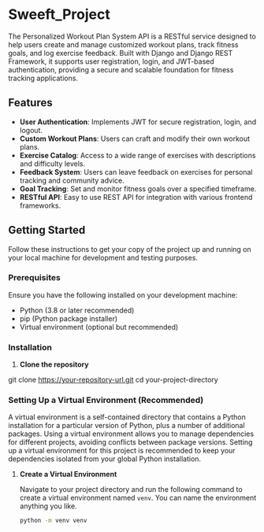 # Sweeft_Project
The Personalized Workout Plan System API is a RESTful service designed to help users create and manage customized workout plans, track fitness goals, and log exercise feedback. Built with Django and Django REST Framework, it supports user registration, login, and JWT-based authentication, providing a secure and scalable foundation for fitness tracking applications.

## Features

- **User Authentication**: Implements JWT for secure registration, login, and logout.
- **Custom Workout Plans**: Users can craft and modify their own workout plans.
- **Exercise Catalog**: Access to a wide range of exercises with descriptions and difficulty levels.
- **Feedback System**: Users can leave feedback on exercises for personal tracking and community advice.
- **Goal Tracking**: Set and monitor fitness goals over a specified timeframe.
- **RESTful API**: Easy to use REST API for integration with various frontend frameworks.

## Getting Started

Follow these instructions to get your copy of the project up and running on your local machine for development and testing purposes.

### Prerequisites

Ensure you have the following installed on your development machine:

- Python (3.8 or later recommended)
- pip (Python package installer)
- Virtual environment (optional but recommended)

### Installation

1. **Clone the repository**

git clone https://your-repository-url.git
cd your-project-directory

### Setting Up a Virtual Environment (Recommended)

A virtual environment is a self-contained directory that contains a Python installation for a particular version of Python, plus a number of additional packages. Using a virtual environment allows you to manage dependencies for different projects, avoiding conflicts between package versions. Setting up a virtual environment for this project is recommended to keep your dependencies isolated from your global Python installation.

1. **Create a Virtual Environment**

   Navigate to your project directory and run the following command to create a virtual environment named `venv`. You can name the environment anything you like.

   ```bash
   python -m venv venv
